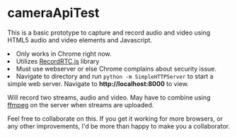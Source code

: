 # cameraApiTest

This is a basic prototype to capture and record audio and video using HTML5 audio and video elements and Javascript. 

<li>Only works in Chrome right now.</li>
<li>Utilizes <a href="http://recordrtc.org/">RecordRTC.js</a> library</li>
<li>Must use webserver or else Chrome complains about security issue.</li>
<li>Navigate to directory and run <code>python -m SimpleHTTPServer</code> to start a simple web server. Navigate to <b>http://localhost:8000</b> to view.</li>

Will record two streams, audio and video.  May have to combine using <a href="https://www.ffmpeg.org/">ffmpeg</a> on the server when streams are uploaded.

Feel free to collaborate on this.  If you get it working for more browsers, or any other improvements, I'd be more than happy to make you a collaborator.
